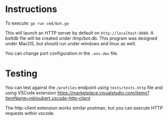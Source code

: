 # Instructions

To execute: `go run cmd/bot.go`

This will launch an HTTP server by default on `http://localhost:8888`. 
A boltdb file will be created under /tmp/bot.db. This program was designed under MacOS, but should run under windows and linux as well. 

You can change port configuration in the `.env.dev` file.

# Testing
You can test against the `/profiles` endpoint using `tests/tests.http` file and using VSCode extension https://marketplace.visualstudio.com/items?itemName=mkloubert.vscode-http-client

The http-client extension works similar postman, but you can execute HTTP requests within vscode.
